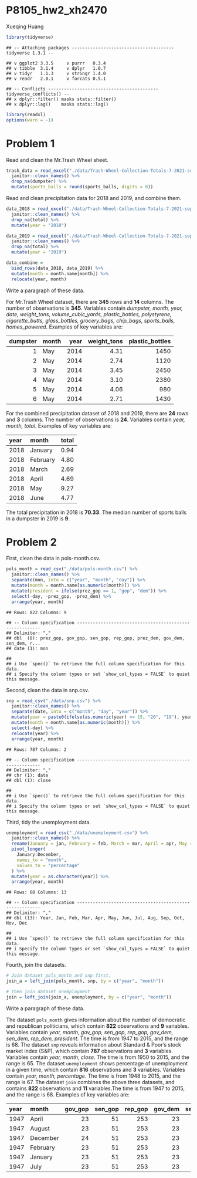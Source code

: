P8105\_hw2\_xh2470
================
Xueqing Huang

``` r
library(tidyverse)
```

    ## -- Attaching packages --------------------------------------- tidyverse 1.3.1 --

    ## v ggplot2 3.3.5     v purrr   0.3.4
    ## v tibble  3.1.4     v dplyr   1.0.7
    ## v tidyr   1.1.3     v stringr 1.4.0
    ## v readr   2.0.1     v forcats 0.5.1

    ## -- Conflicts ------------------------------------------ tidyverse_conflicts() --
    ## x dplyr::filter() masks stats::filter()
    ## x dplyr::lag()    masks stats::lag()

``` r
library(readxl)
options(warn = -1)
```

# Problem 1

Read and clean the Mr.Trash Wheel sheet.

``` r
trash_data = read_excel("./data/Trash-Wheel-Collection-Totals-7-2021-sept.xlsx", sheet = "Mr. Trash Wheel", range = "A2:N408") %>% 
  janitor::clean_names() %>% 
  drop_na(dumpster) %>% 
  mutate(sports_balls = round(sports_balls, digits = 0))
```

Read and clean precipitation data for 2018 and 2019, and combine them.

``` r
data_2018 = read_excel("./data/Trash-Wheel-Collection-Totals-7-2021-sept.xlsx", sheet = "2018 Precipitation", range = "A2:B14") %>% 
  janitor::clean_names() %>%
  drop_na(total) %>% 
  mutate(year = "2018")

data_2019 = read_excel("./data/Trash-Wheel-Collection-Totals-7-2021-sept.xlsx", sheet = "2019 Precipitation", range = "A2:B14") %>% 
  janitor::clean_names() %>%
  drop_na(total) %>% 
  mutate(year = "2019")

data_combine = 
  bind_rows(data_2018, data_2019) %>% 
  mutate(month = month.name[month]) %>% 
  relocate(year, month)
```

Write a paragraph of these data.

For Mr.Trash Wheel dataset, there are **345** rows and **14** columns.
The number of observations is **345**. Variables contain *dumpster,
month, year, date, weight\_tons, volume\_cubic\_yards, plastic\_bottles,
polystyrene, cigarette\_butts, glass\_bottles, grocery\_bags,
chip\_bags, sports\_balls, homes\_powered*. Examples of key variables
are:

| dumpster | month | year | weight\_tons | plastic\_bottles |
|---------:|:------|-----:|-------------:|-----------------:|
|        1 | May   | 2014 |         4.31 |             1450 |
|        2 | May   | 2014 |         2.74 |             1120 |
|        3 | May   | 2014 |         3.45 |             2450 |
|        4 | May   | 2014 |         3.10 |             2380 |
|        5 | May   | 2014 |         4.06 |              980 |
|        6 | May   | 2014 |         2.71 |             1430 |

For the combined precipitation dataset of 2018 and 2019, there are
**24** rows and **3** columns. The number of observations is **24**.
Variables contain *year, month, total*. Examples of key variables are:

| year | month    | total |
|:-----|:---------|------:|
| 2018 | January  |  0.94 |
| 2018 | February |  4.80 |
| 2018 | March    |  2.69 |
| 2018 | April    |  4.69 |
| 2018 | May      |  9.27 |
| 2018 | June     |  4.77 |

The total precipitation in 2018 is **70.33**. The median number of
sports balls in a dumpster in 2019 is **9**.

# Problem 2

First, clean the data in pols-month.csv.

``` r
pols_month = read_csv("./data/pols-month.csv") %>% 
  janitor::clean_names() %>% 
  separate(mon, into = c("year", "month", "day")) %>% 
  mutate(month = month.name[as.numeric(month)]) %>% 
  mutate(president = ifelse(prez_gop == 1, "gop", "dem")) %>% 
  select(-day, -prez_gop, -prez_dem) %>% 
  arrange(year, month)
```

    ## Rows: 822 Columns: 9

    ## -- Column specification --------------------------------------------------------
    ## Delimiter: ","
    ## dbl  (8): prez_gop, gov_gop, sen_gop, rep_gop, prez_dem, gov_dem, sen_dem, r...
    ## date (1): mon

    ## 
    ## i Use `spec()` to retrieve the full column specification for this data.
    ## i Specify the column types or set `show_col_types = FALSE` to quiet this message.

Second, clean the data in snp.csv.

``` r
snp = read_csv("./data/snp.csv") %>% 
  janitor::clean_names() %>% 
  separate(date, into = c("month", "day", "year")) %>% 
  mutate(year = paste0(ifelse(as.numeric(year) <= 15, "20", "19"), year)) %>% 
  mutate(month = month.name[as.numeric(month)]) %>%   
  select(-day) %>% 
  relocate(year) %>% 
  arrange(year, month)
```

    ## Rows: 787 Columns: 2

    ## -- Column specification --------------------------------------------------------
    ## Delimiter: ","
    ## chr (1): date
    ## dbl (1): close

    ## 
    ## i Use `spec()` to retrieve the full column specification for this data.
    ## i Specify the column types or set `show_col_types = FALSE` to quiet this message.

Third, tidy the unemployment data.

``` r
unemployment = read_csv("./data/unemployment.csv") %>% 
  janitor::clean_names() %>%
  rename(January = jan, February = feb, March = mar, April = apr, May = may, June = jun, July = jul, August = aug, September = sep, October = oct, November = nov, December = dec) %>% 
  pivot_longer(
    January:December, 
    names_to = "month",
    values_to = "percentage"
  ) %>% 
  mutate(year = as.character(year)) %>% 
  arrange(year, month)
```

    ## Rows: 68 Columns: 13

    ## -- Column specification --------------------------------------------------------
    ## Delimiter: ","
    ## dbl (13): Year, Jan, Feb, Mar, Apr, May, Jun, Jul, Aug, Sep, Oct, Nov, Dec

    ## 
    ## i Use `spec()` to retrieve the full column specification for this data.
    ## i Specify the column types or set `show_col_types = FALSE` to quiet this message.

Fourth, join the datasets.

``` r
# Join dataset pols_month and snp first.
join_a = left_join(pols_month, snp, by = c("year", "month")) 

# Then join dataset unemployment
join = left_join(join_a, unemployment, by = c("year", "month"))
```

Write a paragraph of these data.

The dataset `pols_month` gives information about the number of
democratic and republican politicians, which contain **822**
observations and **9** variables. Variables contain *year, month,
gov\_gop, sen\_gop, rep\_gop, gov\_dem, sen\_dem, rep\_dem, president*.
The time is from 1947 to 2015, and the range is 68. The dataset `snp`
reveals information about Standard & Poor’s stock market index (S&P),
which contain **787** observations and **3** variables. Variables
contain *year, month, close*. The time is from 1950 to 2015, and the
range is 65. The dataset `unemployment` shows percentage of unemployment
in a given time, which contain **816** observations and **3** variables.
Variables contain *year, month, percentage*. The time is from 1948 to
2015, and the range is 67. The dataset `join` combines the above three
datasets, and contains **822** observations and **11** variables.The
time is from 1947 to 2015, and the range is 68. Examples of key
variables are:

| year | month    | gov\_gop | sen\_gop | rep\_gop | gov\_dem | sen\_dem | rep\_dem | president | close | percentage |
|:-----|:---------|---------:|---------:|---------:|---------:|---------:|---------:|:----------|------:|-----------:|
| 1947 | April    |       23 |       51 |      253 |       23 |       45 |      198 | dem       |    NA |         NA |
| 1947 | August   |       23 |       51 |      253 |       23 |       45 |      198 | dem       |    NA |         NA |
| 1947 | December |       24 |       51 |      253 |       23 |       45 |      198 | dem       |    NA |         NA |
| 1947 | February |       23 |       51 |      253 |       23 |       45 |      198 | dem       |    NA |         NA |
| 1947 | January  |       23 |       51 |      253 |       23 |       45 |      198 | dem       |    NA |         NA |
| 1947 | July     |       23 |       51 |      253 |       23 |       45 |      198 | dem       |    NA |         NA |
